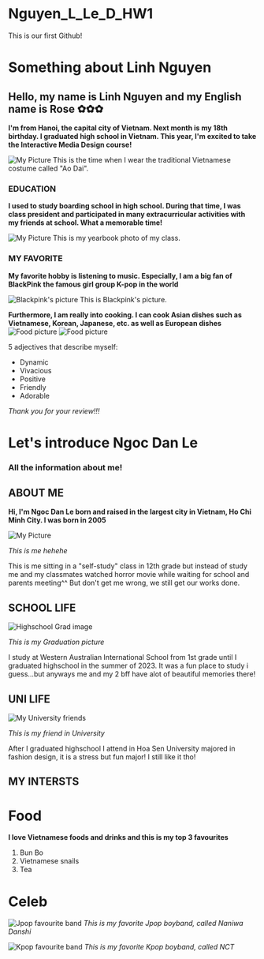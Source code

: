 # Nguyen_L_Le_D_HW1
This is our first Github!
# Something about Linh Nguyen

## Hello, my name is Linh Nguyen and my English name is Rose ✿✿✿

**I'm from Hanoi, the capital city of Vietnam. Next month is my 18th birthday. I graduated high school in Vietnam. This year, I'm excited to take the Interactive Media Design course!**


![My Picture](images/IMG_5268.JPG)
This is the time when I wear the traditional Vietnamese costume called "Ao Dai".


### EDUCATION
**I used to study boarding school in high school. During that time, I was class president and participated in many extracurricular activities with my friends at school. What a memorable time!**


![My Picture](images/IMG_2409.JPG)
This is my yearbook photo of my class.


### MY FAVORITE
**My favorite hobby is listening to music. Especially, I am a big fan of BlackPink the famous girl group K-pop in the world**


![Blackpink's picture](images/R1364Blackpink-Opener.jpg.webp)
This is Blackpink's picture.


**Furthermore, I am really into cooking. I can cook Asian dishes such as Vietnamese, Korean, Japanese, etc. as well as European dishes**
![Food picture](images/wang1.jpg)
![Food picture](images/full-table-delicious-european-foods-drinks-dinner-party-top-view_641503-84121.jpg.avif)


5 adjectives that describe myself:
- Dynamic
- Vivacious
- Positive
- Friendly
- Adorable


*Thank you for your review!!!*





# Let's introduce Ngoc Dan Le


### All the information about me!



## ABOUT ME

**Hi, I'm Ngoc Dan Le born and raised in the largest city in Vietnam, Ho Chi Minh City. I was born in 2005**


![My Picture](images/z5891182095933_cb92784352c1375f3b5790fbb6dcf1a5.jpg)

*This is me hehehe*

This is me sitting in a "self-study" class in 12th grade but instead of study me and my classmates watched horror movie while waiting for school and parents meeting^^ But don't get me wrong, we still get our works done.


## SCHOOL LIFE

![Highschool Grad image](images/z5891760087741_80c0d7a3b615b8331e20c8b8c2c6c3de.jpg)

*This is my Graduation picture*


I study at Western Australian International School from 1st grade until I graduated highschool in the summer of 2023. It was a fun place to study i guess...but anyways me and my 2 bff have alot of beautiful memories there!



## UNI LIFE

![My University friends](images/z5891246554551_6b4fd6a3672772b70ec5450864e89744.jpg)

*This is my friend in University*


After I graduated highschool I attend in Hoa Sen University majored in fashion design, it is a stress but fun major! I still like it tho!




## MY INTERSTS


# Food

**I love Vietnamese foods and drinks and this is my top 3 favourites**
1. Bun Bo
2. Vietnamese snails
3. Tea


# Celeb

![Jpop favourite band](images/z5891871916049_c26241f9949df8b24c80ab9ef80b30d9.jpg)
*This is my favorite Jpop boyband, called Naniwa Danshi*

![Kpop favourite band](images/NCT-3.jpg)
*This is my favorite Kpop boyband, called NCT*
